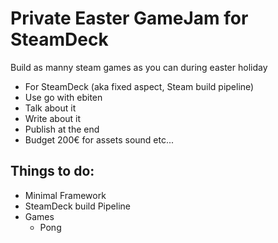 # Private Easter GameJam for SteamDeck

Build as manny steam games as you can during easter holiday

- For SteamDeck (aka fixed aspect, Steam build pipeline)
- Use go with ebiten
- Talk about it
- Write about it
- Publish at the end
- Budget 200€ for assets sound etc...

## Things to do:

- Minimal Framework
- SteamDeck build Pipeline
- Games
    - Pong
